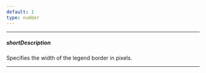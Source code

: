 ```yaml
---
default: 1
type: number
---
```

---
##### shortDescription
Specifies the width of the legend border in pixels.

---
